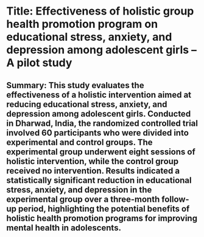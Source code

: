 # Title: Effectiveness of holistic group health promotion program on educational stress, anxiety, and depression among adolescent girls – A pilot study

## Summary: This study evaluates the effectiveness of a holistic intervention aimed at reducing educational stress, anxiety, and depression among adolescent girls. Conducted in Dharwad, India, the randomized controlled trial involved 60 participants who were divided into experimental and control groups. The experimental group underwent eight sessions of holistic intervention, while the control group received no intervention. Results indicated a statistically significant reduction in educational stress, anxiety, and depression in the experimental group over a three-month follow-up period, highlighting the potential benefits of holistic health promotion programs for improving mental health in adolescents.